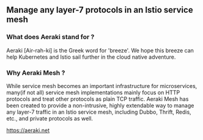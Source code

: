 ## Manage any layer-7 protocols in an Istio service mesh

### What does Aeraki stand for ? ##
Aeraki [Air-rah-ki] is the Greek word for 'breeze'. We hope this breeze can help Kubernetes and Istio sail further in the cloud native adventure. 

### Why Aeraki Mesh ? ###
While service mesh becomes an important infrastructure for microservices, many(if not all) service mesh implementations mainly focus on HTTP protocols and treat other protocols as plain TCP traffic. Aeraki Mesh has been created to provide a non-intrusive, highly extendable way to manage any layer-7 traffic in an Istio service mesh, including Dubbo, Thrift, Redis, etc., and private protocols as well.

https://aeraki.net

